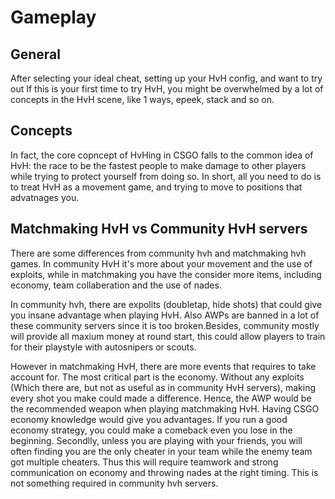 # Gameplay

## General

After selecting your ideal cheat, setting up your HvH config, and want to try out If this is your first time to try HvH, you might be overwhelmed by a lot of concepts in the HvH scene, like 1 ways, epeek, stack and so on.

## Concepts

In fact, the core copncept of HvHing in CSGO falls to the common idea of HvH: the race to be the fastest people to make damage to other players while trying to protect yourself from doing so. In short, all you need to do is to treat HvH as a movement game, and trying to move to positions that advatnages you.

## Matchmaking HvH vs Community HvH servers

There are some differences from community hvh and matchmaking hvh games. In community HvH it's more about your movement and the use of exploits, while in matchmaking you have the consider more items, including economy, team collaberation and the use of nades.

In community hvh, there are expolits \(doubletap, hide shots\) that could give you insane advantage when playing HvH. Also AWPs are banned in a lot of these community servers since it is too broken.Besides, community mostly will provide all maxium money at round start, this could allow players to train for their playstyle with autosnipers or scouts.

However in matchmaking HvH, there are more events that requires to take account for. The most critical part is the economy. Without any exploits \(Which there are, but not as useful as in community HvH servers\), making every shot you make could made a difference. Hence, the AWP would be the recommended weapon when playing matchmaking HvH. Having CSGO economy knowledge would give you advantages. If you run a good economy strategy, you could make a comeback even you lose in the beginning. Secondlly, unless you are playing with your friends, you will often finding you are the only cheater in your team while the enemy team got multiple cheaters. Thus this will require teamwork and strong communication on economy and throwing nades at the right timing. This is not something required in community hvh servers.
